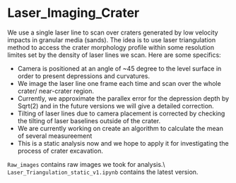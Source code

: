 # Laser_Imaging_Crater
We use a single laser line to scan over craters generated by low velocity impacts in granular media (sands). The idea is to use laser triangulation method to access the crater morphology profile within some resolution limites set by the density of laser lines we scan. Here are some specifics:

- Camera is positioned at an angle of ~45 degree to the level surface in order to present depressions and curvatures.
- We image the laser line one frame each time and scan over the whole crater/ near-crater region. 
- Currently, we approximate the parallex error for the depression depth by Sqrt(2) and in the future versions we will give a detailed correction. 
- Tilting of laser lines due to camera placement is corrected by checking the tilting of laser baselines outside of the crater.
- We are currently working on create an algorithm to calculate the mean of several measureement
- This is a static analysis now and we hope to apply it for investigating the process of crater excavation. 

`Raw_images` contains raw images we took for analysis.\\
`Laser_Triangulation_static_v1.ipynb` contains the latest version. 

